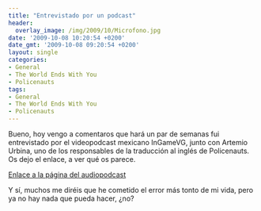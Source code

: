 ```yaml
---
title: "Entrevistado por un podcast"
header:
  overlay_image: /img/2009/10/Microfono.jpg
date: '2009-10-08 10:20:54 +0200'
date_gmt: '2009-10-08 09:20:54 +0200'
layout: single
categories:
- General
- The World Ends With You
- Policenauts
tags:
- General
- The World Ends With You
- Policenauts
---
```

Bueno, hoy vengo a comentaros que hará un par de semanas fui entrevistado 
por el videopodcast mexicano InGameVG, junto con Artemio Urbina, uno de los 
responsables de la traducción al inglés de Policenauts. Os dejo el enlace, 
a ver qué os parece.

[Enlace a la página del audiopodcast](http://www.ingamevg.com/ingame/audiopodcast-13-fansub-en-videojuegos/)

Y sí, muchos me diréis que he cometido el error más tonto de mi vida, pero 
ya no hay nada que pueda hacer, ¿no?
